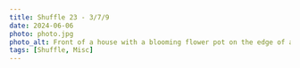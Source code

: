 ```yaml
---
title: Shuffle 23 - 3/7/9
date: 2024-06-06
photo: photo.jpg
photo_alt: Front of a house with a blooming flower pot on the edge of a window and growing vine on the wall
tags: [Shuffle, Misc]
---
```

